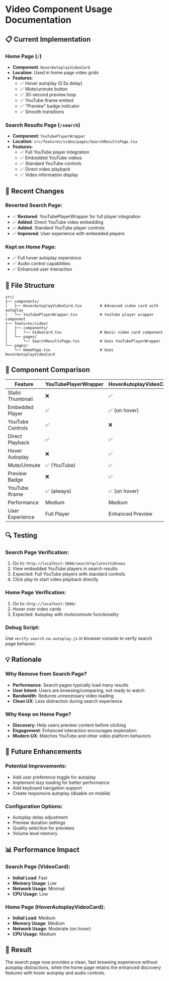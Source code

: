# Video Component Usage Documentation

## 📋 Current Implementation

### **Home Page (`/`)**
- **Component**: `HoverAutoplayVideoCard`
- **Location**: Used in home page video grids
- **Features**:
  - ✅ Hover autoplay (0.5s delay)
  - ✅ Mute/unmute button
  - ✅ 30-second preview loop
  - ✅ YouTube iframe embed
  - ✅ "Preview" badge indicator
  - ✅ Smooth transitions

### **Search Results Page (`/search`)**
- **Component**: `YouTubePlayerWrapper`
- **Location**: `src/features/video/pages/SearchResultsPage.tsx`
- **Features**:
  - ✅ Full YouTube player integration
  - ✅ Embedded YouTube videos
  - ✅ Standard YouTube controls
  - ✅ Direct video playback
  - ✅ Video information display

## 🔧 Recent Changes

### **Reverted Search Page**:
- ✅ **Restored**: YouTubePlayerWrapper for full player integration
- ✅ **Added**: Direct YouTube video embedding
- ✅ **Added**: Standard YouTube player controls
- ✅ **Improved**: User experience with embedded players

### **Kept on Home Page**:
- ✅ Full hover autoplay experience
- ✅ Audio control capabilities
- ✅ Enhanced user interaction

## 📁 File Structure

```
src/
├── components/
│   ├── HoverAutoplayVideoCard.tsx        # Advanced video card with autoplay
│   └── YouTubePlayerWrapper.tsx          # YouTube player wrapper component
├── features/video/
│   ├── components/
│   │   └── VideoCard.tsx                 # Basic video card component
│   └── pages/
│       └── SearchResultsPage.tsx         # Uses YouTubePlayerWrapper
└── pages/
    └── HomePage.tsx                      # Uses HoverAutoplayVideoCard
```

## 🎯 Component Comparison

| Feature | YouTubePlayerWrapper | HoverAutoplayVideoCard |
|---------|---------------------|----------------------|
| Static Thumbnail | ❌ | ✅ |
| Embedded Player | ✅ | ✅ (on hover) |
| YouTube Controls | ✅ | ❌ |
| Direct Playback | ✅ | ✅ |
| Hover Autoplay | ❌ | ✅ |
| Mute/Unmute | ✅ (YouTube) | ✅ |
| Preview Badge | ❌ | ✅ |
| YouTube Iframe | ✅ (always) | ✅ (on hover) |
| Performance | Medium | Medium |
| User Experience | Full Player | Enhanced Preview |

## 🔍 Testing

### **Search Page Verification**:
1. Go to: `http://localhost:3000/search?q=latest%20news`
2. View embedded YouTube players in search results
3. Expected: Full YouTube players with standard controls
4. Click play to start video playback directly

### **Home Page Verification**:
1. Go to: `http://localhost:3000/`
2. Hover over video cards
3. Expected: Autoplay with mute/unmute functionality

### **Debug Script**:
Use `verify-search-no-autoplay.js` in browser console to verify search page behavior.

## 💡 Rationale

### **Why Remove from Search Page?**
- **Performance**: Search pages typically load many results
- **User Intent**: Users are browsing/comparing, not ready to watch
- **Bandwidth**: Reduces unnecessary video loading
- **Clean UX**: Less distraction during search experience

### **Why Keep on Home Page?**
- **Discovery**: Help users preview content before clicking
- **Engagement**: Enhanced interaction encourages exploration
- **Modern UX**: Matches YouTube and other video platform behaviors

## 🚀 Future Enhancements

### **Potential Improvements**:
- Add user preference toggle for autoplay
- Implement lazy loading for better performance
- Add keyboard navigation support
- Create responsive autoplay (disable on mobile)

### **Configuration Options**:
- Autoplay delay adjustment
- Preview duration settings
- Quality selection for previews
- Volume level memory

## 📊 Performance Impact

### **Search Page (VideoCard)**:
- **Initial Load**: Fast
- **Memory Usage**: Low
- **Network Usage**: Minimal
- **CPU Usage**: Low

### **Home Page (HoverAutoplayVideoCard)**:
- **Initial Load**: Medium
- **Memory Usage**: Medium
- **Network Usage**: Moderate (on hover)
- **CPU Usage**: Medium

## 🎉 Result

The search page now provides a clean, fast browsing experience without autoplay distractions, while the home page retains the enhanced discovery features with hover autoplay and audio controls.
